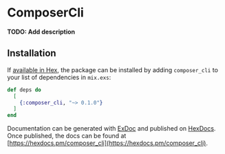 # ComposerCli

**TODO: Add description**

## Installation

If [available in Hex](https://hex.pm/docs/publish), the package can be installed
by adding `composer_cli` to your list of dependencies in `mix.exs`:

```elixir
def deps do
  [
    {:composer_cli, "~> 0.1.0"}
  ]
end
```

Documentation can be generated with [ExDoc](https://github.com/elixir-lang/ex_doc)
and published on [HexDocs](https://hexdocs.pm). Once published, the docs can
be found at [https://hexdocs.pm/composer_cli](https://hexdocs.pm/composer_cli).

